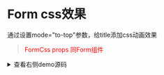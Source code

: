 # Form css效果

通过设置mode="to-top"参数，给title添加css动画效果

> <font color="red">FormCss props 同Form组件</font>

<details>
  <summary>查看右侧demo源码</summary>
  <div class="r-doc-card">
  {{demo}}
  </div>
</details>
